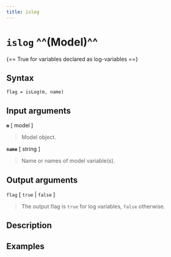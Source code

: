 ```yaml
---
title: islog
---
```


# `islog` ^^(Model)^^

{== True for variables declared as log-variables ==}


## Syntax 

    flag = isLog(m, name)


## Input arguments 

__`m`__ [ model ]
> 
> Model object.
> 

__`name`__ [ string ] 
>
> Name or names of model variable(s).
> 

## Output arguments 

`flag` [ `true` | `false` ]
> 
> The output flag is `true` for log variables, `false` otherwise.
> 



## Description 



## Examples

